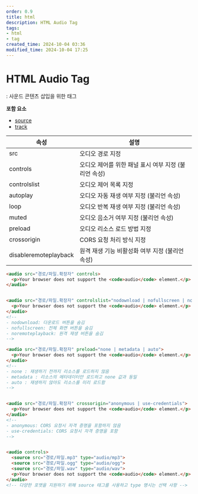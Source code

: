 ```yaml
---
order: 0.9
title: html
description: HTML Audio Tag
tags:
- html
- tag
created_time: 2024-10-04 03:36
modified_time: 2024-10-04 17:25
---
```


# HTML Audio Tag
: 사운드 콘텐츠 삽입을 위한 태그    

**포함 요소**
- [source](./source.md)
- [track](./track.md)


속성 | 설명
---|---
src      | 오디오 경로 지정
controls | 오디오 제어를 위한 패널 표시 여부 지정 (불리언 속성)
controlslist | 오디오 제어 목록 지정
autoplay | 오디오 자동 재생 여부 지정 (불리언 속성)
loop     | 오디오 반복 재생 여부 지정 (불리언 속성)
muted    | 오디오 음소거 여부 지정 (불리언 속성)
preload  | 오디오 리소스 로드 방법 지정
crossorigin  | CORS 요청 처리 방식 지정
disableremoteplayback | 원격 재생 기능 비활성화 여부 지정 (불리언 속성)


```html
<audio src="경로/파일.확장자" controls>
  <p>Your browser does not support the <code>audio</code> element.</p>
</audio>


<audio src="경로/파일.확장자" controlslist="nodownload | nofullscreen | noremoteplayback">
  <p>Your browser does not support the <code>audio</code> element.</p>
</audio>
<!--
- nodownload: 다운로드 버튼을 숨김
- nofullscreen: 전체 화면 버튼을 숨김
- noremoteplayback: 원격 재생 버튼을 숨김
-->

<audio src="경로/파일.확장자" preload="none | metadata | auto">
  <p>Your browser does not support the <code>audio</code> element.</p>
</audio>
<!--
- none : 재생하기 전까지 리소스를 로드하지 않음
- metadata : 리소스의 메타데이터만 로드하고 none 값과 동일   
- auto : 재생하지 않아도 리소스를 미리 로드함
-->


<audio src="경로/파일.확장자" crossorigin="anonymous | use-credentials">
  <p>Your browser does not support the <code>audio</code> element.</p>
</audio>
<!--
- anonymous: CORS 요청시 자격 증명을 포함하지 않음
- use-credentials: CORS 요청시 자격 증명을 포함
-->


<audio controls>
  <source src="경로/파일.mp3" type="audio/mp3">
  <source src="경로/파일.ogg" type="audio/ogg">
  <source src="경로/파일.wav" type="audio/wav">
  <p>Your browser does not support the <code>audio</code> element.</p>
</audio>
<!-- 다양한 포맷을 지원하기 위해 source 태그를 사용하고 type 명시는 선택 사항 -->
```
